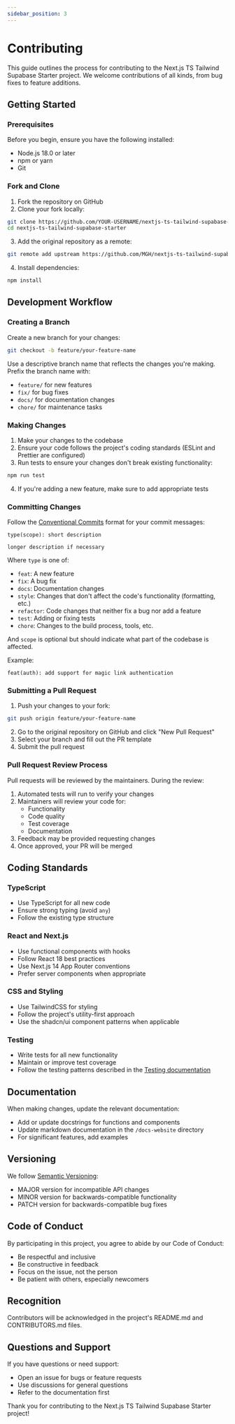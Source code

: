 ```yaml
---
sidebar_position: 3
---
```


# Contributing

This guide outlines the process for contributing to the Next.js TS Tailwind Supabase Starter project. We welcome contributions of all kinds, from bug fixes to feature additions.

## Getting Started

### Prerequisites

Before you begin, ensure you have the following installed:

- Node.js 18.0 or later
- npm or yarn
- Git

### Fork and Clone

1. Fork the repository on GitHub
2. Clone your fork locally:

```bash
git clone https://github.com/YOUR-USERNAME/nextjs-ts-tailwind-supabase-starter.git
cd nextjs-ts-tailwind-supabase-starter
```

3. Add the original repository as a remote:

```bash
git remote add upstream https://github.com/MGH/nextjs-ts-tailwind-supabase-starter.git
```

4. Install dependencies:

```bash
npm install
```

## Development Workflow

### Creating a Branch

Create a new branch for your changes:

```bash
git checkout -b feature/your-feature-name
```

Use a descriptive branch name that reflects the changes you're making. Prefix the branch name with:

- `feature/` for new features
- `fix/` for bug fixes
- `docs/` for documentation changes
- `chore/` for maintenance tasks

### Making Changes

1. Make your changes to the codebase
2. Ensure your code follows the project's coding standards (ESLint and Prettier are configured)
3. Run tests to ensure your changes don't break existing functionality:

```bash
npm run test
```

4. If you're adding a new feature, make sure to add appropriate tests

### Committing Changes

Follow the [Conventional Commits](https://www.conventionalcommits.org/) format for your commit messages:

```
type(scope): short description

longer description if necessary
```

Where `type` is one of:

- `feat`: A new feature
- `fix`: A bug fix
- `docs`: Documentation changes
- `style`: Changes that don't affect the code's functionality (formatting, etc.)
- `refactor`: Code changes that neither fix a bug nor add a feature
- `test`: Adding or fixing tests
- `chore`: Changes to the build process, tools, etc.

And `scope` is optional but should indicate what part of the codebase is affected.

Example:

```
feat(auth): add support for magic link authentication
```

### Submitting a Pull Request

1. Push your changes to your fork:

```bash
git push origin feature/your-feature-name
```

2. Go to the original repository on GitHub and click "New Pull Request"
3. Select your branch and fill out the PR template
4. Submit the pull request

### Pull Request Review Process

Pull requests will be reviewed by the maintainers. During the review:

1. Automated tests will run to verify your changes
2. Maintainers will review your code for:
   - Functionality
   - Code quality
   - Test coverage
   - Documentation
3. Feedback may be provided requesting changes
4. Once approved, your PR will be merged

## Coding Standards

### TypeScript

- Use TypeScript for all new code
- Ensure strong typing (avoid `any`)
- Follow the existing type structure

### React and Next.js

- Use functional components with hooks
- Follow React 18 best practices
- Use Next.js 14 App Router conventions
- Prefer server components when appropriate

### CSS and Styling

- Use TailwindCSS for styling
- Follow the project's utility-first approach
- Use the shadcn/ui component patterns when applicable

### Testing

- Write tests for all new functionality
- Maintain or improve test coverage
- Follow the testing patterns described in the [Testing documentation](./testing)

## Documentation

When making changes, update the relevant documentation:

- Add or update docstrings for functions and components
- Update markdown documentation in the `/docs-website` directory
- For significant features, add examples

## Versioning

We follow [Semantic Versioning](https://semver.org/):

- MAJOR version for incompatible API changes
- MINOR version for backwards-compatible functionality
- PATCH version for backwards-compatible bug fixes

## Code of Conduct

By participating in this project, you agree to abide by our Code of Conduct:

- Be respectful and inclusive
- Be constructive in feedback
- Focus on the issue, not the person
- Be patient with others, especially newcomers

## Recognition

Contributors will be acknowledged in the project's README.md and CONTRIBUTORS.md files.

## Questions and Support

If you have questions or need support:

- Open an issue for bugs or feature requests
- Use discussions for general questions
- Refer to the documentation first

Thank you for contributing to the Next.js TS Tailwind Supabase Starter project!